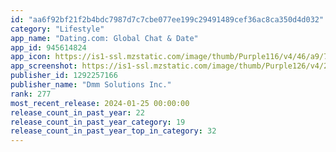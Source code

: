 ```yaml
---
id: "aa6f92bf21f2b4bdc7987d7c7cbe077ee199c29491489cef36ac8ca350d4d032"
category: "Lifestyle"
app_name: "Dating.com: Global Chat & Date"
app_id: 945614824
app_icon: https://is1-ssl.mzstatic.com/image/thumb/Purple116/v4/46/a9/76/46a9764a-d410-32b1-5b52-c93151d42a11/AppIcon-0-0-1x_U007emarketing-0-5-0-0-85-220.png/1024x1024bb.png
app_screenshot: https://is1-ssl.mzstatic.com/image/thumb/Purple126/v4/25/d3/00/25d3006b-7025-4b0f-5d3c-e76e8fa7ea88/f8fb7f58-2f7d-4acf-9ff4-b5572d251c09_DC-AppScreens-6_U002c5inch_01.jpg/1284x2778bb.png
publisher_id: 1292257166
publisher_name: "Dmm Solutions Inc."
rank: 277
most_recent_release: 2024-01-25 00:00:00
release_count_in_past_year: 22
release_count_in_past_year_category: 19
release_count_in_past_year_top_in_category: 32
---
```

